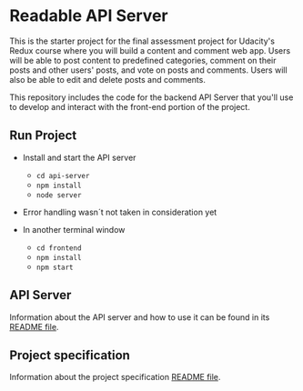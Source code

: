 # Readable API Server

This is the starter project for the final assessment project for Udacity's Redux course where you will build a content and comment web app. Users will be able to post content to predefined categories, comment on their posts and other users' posts, and vote on posts and comments. Users will also be able to edit and delete posts and comments.

This repository includes the code for the backend API Server that you'll use to develop and interact with the front-end portion of the project.

## Run Project

- Install and start the API server

  - `cd api-server`
  - `npm install`
  - `node server`

- Error handling wasn´t not taken in consideration yet

- In another terminal window
  
  - `cd frontend`
  - `npm install`
  - `npm start`

## API Server

Information about the API server and how to use it can be found in its [README file](api-server/README.md).

## Project specification

Information about the project specification [README file](specs/README.md).
